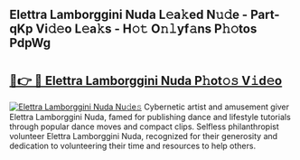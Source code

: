 ## Elettra Lamborggini Nuda L𝚎a𝚔ed N𝚞𝚍e - Part-qKp Vi𝚍𝚎o L𝚎a𝚔s - H𝚘𝚝 O𝚗𝚕yf𝚊ns P𝚑𝚘tos PdpWg

# <h2><a href="http://kf1aby.oniu.top/?m=Elettra+Lamborggini+Nuda">🔗👉 🔴 Elettra Lamborggini Nuda P𝚑ot𝚘𝚜 V𝚒d𝚎o</a></h2>

[![Elettra Lamborggini Nuda Nu𝚍e𝚜](https://i.imgur.com/0qMVB7G.gif)](http://kf1aby.oniu.top/?m=Elettra+Lamborggini+Nuda)
Cybernetic artist and amusement giver Elettra Lamborggini Nuda, famed for publishing dance and lifestyle tutorials through popular dance moves and compact clips. Selfless philanthropist volunteer Elettra Lamborggini Nuda, recognized for their generosity and dedication to volunteering their time and resources to help others.  
